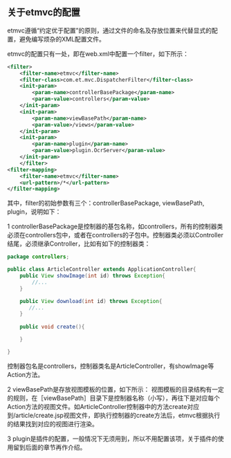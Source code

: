## 关于etmvc的配置

etmvc遵循“约定优于配置”的原则，通过文件的命名及存放位置来代替显式的配置，避免编写烦杂的XML配置文件。

etmvc的配置只有一处，即在web.xml中配置一个filter，如下所示：

```xml
<filter>
    <filter-name>etmvc</filter-name>
    <filter-class>com.et.mvc.DispatcherFilter</filter-class>
    <init-param>
        <param-name>controllerBasePackage</param-name>
        <param-value>controllers</param-value>
    </init-param>
    <init-param>
        <param-name>viewBasePath</param-name>
        <param-value>/views</param-value>
    </init-param>
    <init-param>
        <param-name>plugin</param-name>
        <param-value>plugin.OcrServer</param-value>
    </init-param>
    </filter>
<filter-mapping>
    <filter-name>etmvc</filter-name>
    <url-pattern>/*</url-pattern>
</filter-mapping>
```

其中，filter的初始参数有三个：controllerBasePackage, viewBasePath, plugin，说明如下：

1 controllerBasePackage是控制器的基包名称，如controllers，所有的控制器类必须在controllers包中，或者在controllers的子包中。控制器类必须以Controller结尾，必须继承Controller，比如有如下的控制器类：
```java
package controllers;

public class ArticleController extends ApplicationController{
    public View showImage(int id) throws Exception{
        //...
    }

    public View download(int id) throws Exception{
       //...
    }
    
    public void create(){

    }

}
```
控制器包名是controllers，控制器类名是ArticleController，有showImage等Action方法。

2 viewBasePath是存放视图模板的位置，如下所示：
视图模板的目录结构有一定的规则，在［viewBasePath］目录下是控制器名称（小写），再往下是对应每个Action方法的视图文件。如ArticleController控制器中的方法create对应到/article/create.jsp视图文件，即执行控制器的create方法后，etmvc根据执行的结果找到对应的视图进行渲染。

3 plugin是插件的配置，一般情况下无须用到，所以不用配置该项，关于插件的使用留到后面的章节再作介绍。
